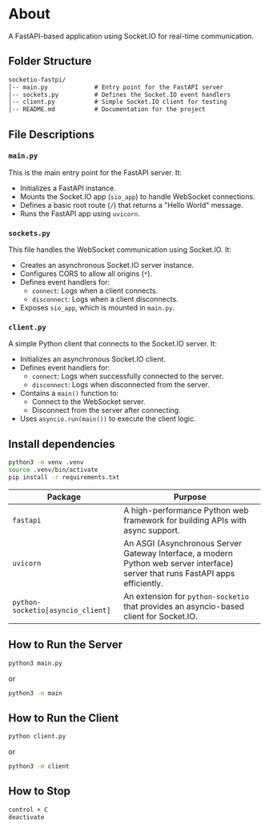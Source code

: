 # About

A FastAPI-based application using Socket.IO for real-time communication.

## Folder Structure

```txt
socketio-fastpi/
│-- main.py             # Entry point for the FastAPI server
│-- sockets.py          # Defines the Socket.IO event handlers
│-- client.py           # Simple Socket.IO client for testing
│-- README.md           # Documentation for the project
```

## File Descriptions

### `main.py`

This is the main entry point for the FastAPI server. It:

- Initializes a FastAPI instance.
- Mounts the Socket.IO app (`sio_app`) to handle WebSocket connections.
- Defines a basic root route (`/`) that returns a "Hello World" message.
- Runs the FastAPI app using `uvicorn`.

### `sockets.py`

This file handles the WebSocket communication using Socket.IO. It:

- Creates an asynchronous Socket.IO server instance.
- Configures CORS to allow all origins (`*`).
- Defines event handlers for:
  - `connect`: Logs when a client connects.
  - `disconnect`: Logs when a client disconnects.
- Exposes `sio_app`, which is mounted in `main.py`.

### `client.py`

A simple Python client that connects to the Socket.IO server. It:

- Initializes an asynchronous Socket.IO client.
- Defines event handlers for:
  - `connect`: Logs when successfully connected to the server.
  - `disconnect`: Logs when disconnected from the server.
- Contains a `main()` function to:
  - Connect to the WebSocket server.
  - Disconnect from the server after connecting.
- Uses `asyncio.run(main())` to execute the client logic.

## Install dependencies

```sh
python3 -m venv .venv
source .venv/bin/activate
pip install -r requirements.txt
```

| Package            | Purpose                                                      |
|--------------------|--------------------------------------------------------------|
| `fastapi`          | A high-performance Python web framework for building APIs with async support. |
| `uvicorn`          | An ASGI (Asynchronous Server Gateway Interface, a modern Python web server interface) server that runs FastAPI apps efficiently. |
| `python-socketio[asyncio_client]` | An extension for `python-socketio` that provides an asyncio-based client for Socket.IO. |

## How to Run the Server

```sh
python3 main.py
```

or

```sh
python3 -m main
```

## How to Run the Client

```sh
python client.py
```

or

```sh
python3 -m client
```

## How to Stop

```sh
control + C
deactivate
```
